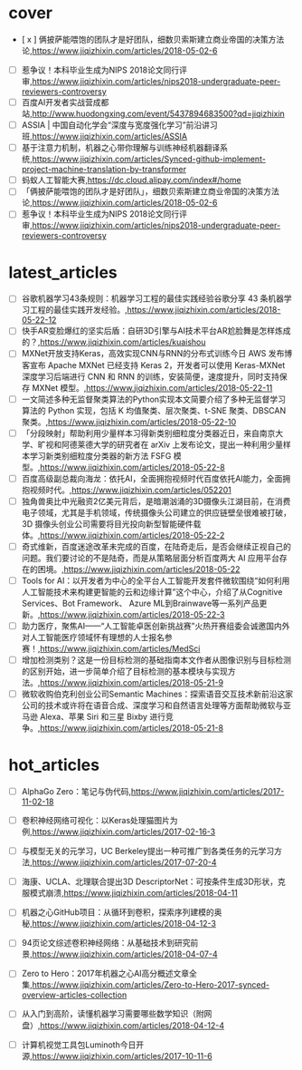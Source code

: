 cover
======

* [ x ] 俩披萨能喂饱的团队才是好团队，细数贝索斯建立商业帝国的决策方法论,https://www.jiqizhixin.com/articles/2018-05-02-6
* [ ] 惹争议！本科毕业生成为NIPS 2018论文同行评审,https://www.jiqizhixin.com/articles/nips2018-undergraduate-peer-reviewers-controversy
* [ ] 百度AI开发者实战营成都站,http://www.huodongxing.com/event/5437894683500?qd=jiqizhixin
* [ ] ASSIA | 中国自动化学会“深度与宽度强化学习”前沿讲习班,https://www.jiqizhixin.com/articles/ASSIA
* [ ] 基于注意力机制，机器之心带你理解与训练神经机器翻译系统,https://www.jiqizhixin.com/articles/Synced-github-implement-project-machine-translation-by-transformer
* [ ] 蚂蚁人工智能大赛,https://dc.cloud.alipay.com/index#/home
* [ ] 「俩披萨能喂饱的团队才是好团队」，细数贝索斯建立商业帝国的决策方法论,https://www.jiqizhixin.com/articles/2018-05-02-6
* [ ] 惹争议！本科毕业生成为NIPS 2018论文同行评审,https://www.jiqizhixin.com/articles/nips2018-undergraduate-peer-reviewers-controversy

latest_articles
===============

* [ ] 谷歌机器学习43条规则：机器学习工程的最佳实践经验谷歌分享 43 条机器学习工程的最佳实践开发经验。,https://www.jiqizhixin.com/articles/2018-05-22-12
* [ ] 快手AR变脸爆红的坚实后盾：自研3D引擎与AI技术平台AR尬脸舞是怎样炼成的？,https://www.jiqizhixin.com/articles/kuaishou
* [ ] MXNet开放支持Keras，高效实现CNN与RNN的分布式训练今日 AWS 发布博客宣布 Apache MXNet 已经支持 Keras 2，开发者可以使用 Keras-MXNet 深度学习后端进行 CNN 和 RNN 的训练，安装简便，速度提升，同时支持保存 MXNet 模型。,https://www.jiqizhixin.com/articles/2018-05-22-11
* [ ] 一文简述多种无监督聚类算法的Python实现本文简要介绍了多种无监督学习算法的 Python 实现，包括 K 均值聚类、层次聚类、t-SNE 聚类、DBSCAN 聚类。,https://www.jiqizhixin.com/articles/2018-05-22-10
* [ ] 「分段映射」帮助利用少量样本习得新类别细粒度分类器近日，来自南京大学、旷视和阿德莱德大学的研究者在 arXiv 上发布论文，提出一种利用少量样本学习新类别细粒度分类器的新方法 FSFG 模型。,https://www.jiqizhixin.com/articles/2018-05-22-8
* [ ] 百度高级副总裁向海龙：依托AI，全面拥抱视频时代百度依托AI能力，全面拥抱视频时代。,https://www.jiqizhixin.com/articles/052201
* [ ] 独角兽奥比中光融资2亿美元背后，是暗潮汹涌的3D摄像头江湖目前，在消费电子领域，尤其是手机领域，传统摄像头公司建立的供应链壁垒很难被打破，3D 摄像头创业公司需要将目光投向新型智能硬件载体。,https://www.jiqizhixin.com/articles/2018-05-22-2
* [ ] 奇式维新，百度迷途改革未完成的百度，在陆奇走后，是否会继续正视自己的问题。我们要讨论的不是陆奇，而是从策略层面分析百度两大 AI 应用平台存在的困境。,https://www.jiqizhixin.com/articles/2018-05-22
* [ ] Tools for AI：以开发者为中心的全平台人工智能开发套件微软围绕“如何利用人工智能技术来构建更智能的云和边缘计算”这个中心，介绍了从Cognitive Services、Bot Framework、 Azure ML到Brainwave等一系列产品更新。,https://www.jiqizhixin.com/articles/2018-05-22-3
* [ ] 助力医疗，聚焦AI——“人工智能卓医创新挑战赛”火热开赛组委会诚邀国内外对人工智能医疗领域怀有理想的人士报名参赛！,https://www.jiqizhixin.com/articles/MedSci
* [ ] 增加检测类别？这是一份目标检测的基础指南本文作者从图像识别与目标检测的区别开始，进一步简单介绍了目标检测的基本模块与实现方法。,https://www.jiqizhixin.com/articles/2018-05-21-9
* [ ] 微软收购伯克利创业公司Semantic Machines：探索语音交互技术新前沿这家公司的技术或许将在语音合成、深度学习和自然语言处理等方面帮助微软与亚马逊 Alexa、苹果 Siri 和三星 Bixby 进行竞争。,https://www.jiqizhixin.com/articles/2018-05-21-8

hot_articles
============

* [ ] AlphaGo Zero：笔记与伪代码,https://www.jiqizhixin.com/articles/2017-11-02-18
* [ ] 卷积神经网络可视化：以Keras处理猫图片为例,https://www.jiqizhixin.com/articles/2017-02-16-3
* [ ] 与模型无关的元学习，UC Berkeley提出一种可推广到各类任务的元学习方法,https://www.jiqizhixin.com/articles/2017-07-20-4
* [ ] 海康、UCLA、北理联合提出3D DescriptorNet：可按条件生成3D形状，克服模式崩溃,https://www.jiqizhixin.com/articles/2018-04-11
* [ ] 机器之心GitHub项目：从循环到卷积，探索序列建模的奥秘,https://www.jiqizhixin.com/articles/2018-04-12-3
* [ ] 94页论文综述卷积神经网络：从基础技术到研究前景,https://www.jiqizhixin.com/articles/2018-04-07-4
* [ ] Zero to Hero：2017年机器之心AI高分概述文章全集,https://www.jiqizhixin.com/articles/Zero-to-Hero-2017-synced-overview-articles-collection
* [ ] 从入门到高阶，读懂机器学习需要哪些数学知识（附网盘）,https://www.jiqizhixin.com/articles/2018-04-12-4
* [ ] 计算机视觉工具包Luminoth今日开源,https://www.jiqizhixin.com/articles/2017-10-11-6

